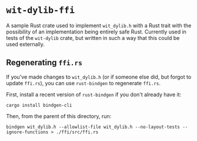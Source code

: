 # `wit-dylib-ffi`

A sample Rust crate used to implement `wit_dylib.h` with a Rust trait with the
possibility of an implementation being entirely safe Rust. Currently used in
tests of the `wit-dylib` crate, but written in such a way that this could be
used externally.

## Regenerating `ffi.rs`

If you've made changes to `wit_dylib.h` (or if someone else did, but forgot to
update `ffi.rs`), you can use `rust-bindgen` to regenerate `ffi.rs`.

First, install a recent version of `rust-bindgen` if you don't already have it:

```
cargo install bindgen-cli
```

Then, from the parent of this directory, run:

```
bindgen wit_dylib.h --allowlist-file wit_dylib.h --no-layout-tests --ignore-functions > ./ffi/src/ffi.rs
```
